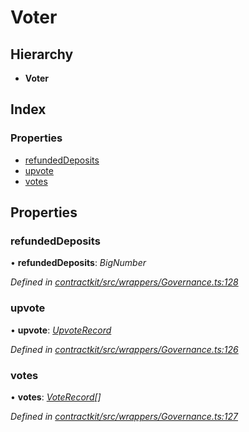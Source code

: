 # Voter

## Hierarchy

* **Voter**

## Index

### Properties

* [refundedDeposits](_wrappers_governance_.voter.md#refundeddeposits)
* [upvote](_wrappers_governance_.voter.md#upvote)
* [votes](_wrappers_governance_.voter.md#votes)

## Properties

### refundedDeposits

• **refundedDeposits**: _BigNumber_

_Defined in_ [_contractkit/src/wrappers/Governance.ts:128_](https://github.com/celo-org/celo-monorepo/blob/master/packages/contractkit/src/wrappers/Governance.ts#L128)

### upvote

• **upvote**: [_UpvoteRecord_](_wrappers_governance_.upvoterecord.md)

_Defined in_ [_contractkit/src/wrappers/Governance.ts:126_](https://github.com/celo-org/celo-monorepo/blob/master/packages/contractkit/src/wrappers/Governance.ts#L126)

### votes

• **votes**: [_VoteRecord_](_wrappers_governance_.voterecord.md)_\[\]_

_Defined in_ [_contractkit/src/wrappers/Governance.ts:127_](https://github.com/celo-org/celo-monorepo/blob/master/packages/contractkit/src/wrappers/Governance.ts#L127)

